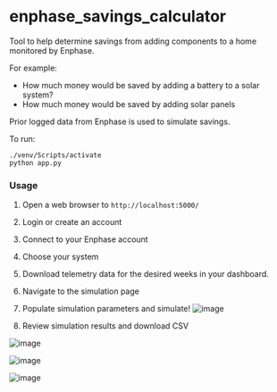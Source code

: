 # enphase_savings_calculator
 
Tool to help determine savings from adding components to a home monitored by Enphase.

For example:
- How much money would be saved by adding a battery to a solar system?
- How much money would be saved by adding solar panels

Prior logged data from Enphase is used to simulate savings.

To run:
```
./venv/Scripts/activate
python app.py
```

### Usage
1. Open a web browser to `http://localhost:5000/`
2. Login or create an account
3. Connect to your Enphase account
4. Choose your system
5. Download telemetry data for the desired weeks in your dashboard.
6. Navigate to the simulation page
7. Populate simulation parameters and simulate!
   ![image](https://github.com/user-attachments/assets/0f14c1bf-ac49-4b3c-8b53-b8d7f60e195d)

9. Review simulation results and download CSV

![image](https://github.com/user-attachments/assets/75923292-7eb3-4bae-927a-0d1a5f200d34)

![image](https://github.com/user-attachments/assets/c56352e8-3100-40b9-a863-51bffe7f5017)

![image](https://github.com/user-attachments/assets/d7d64766-4a5e-4190-9dfb-7c9d1e90845c)
